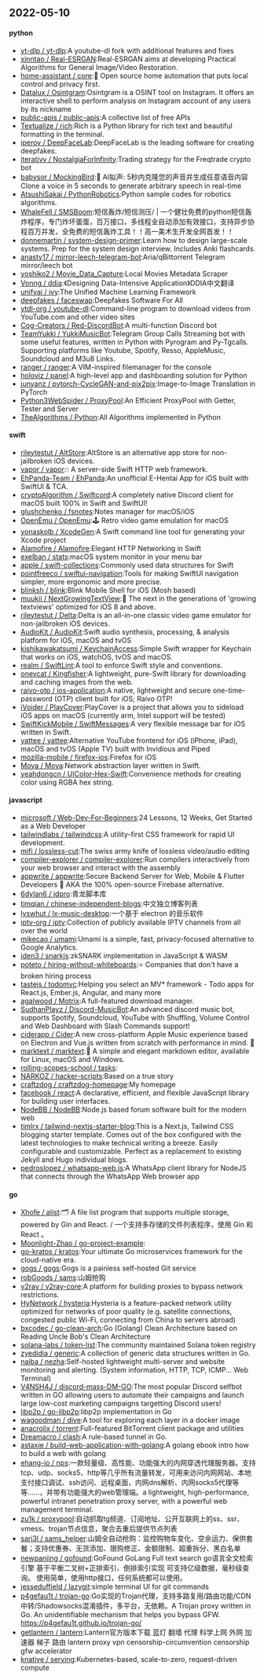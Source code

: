 ## 2022-05-10

#### python
* [yt-dlp / yt-dlp](https://github.com/yt-dlp/yt-dlp):A youtube-dl fork with additional features and fixes
* [xinntao / Real-ESRGAN](https://github.com/xinntao/Real-ESRGAN):Real-ESRGAN aims at developing Practical Algorithms for General Image/Video Restoration.
* [home-assistant / core](https://github.com/home-assistant/core):🏡
Open source home automation that puts local control and privacy first.
* [Datalux / Osintgram](https://github.com/Datalux/Osintgram):Osintgram is a OSINT tool on Instagram. It offers an interactive shell to perform analysis on Instagram account of any users by its nickname
* [public-apis / public-apis](https://github.com/public-apis/public-apis):A collective list of free APIs
* [Textualize / rich](https://github.com/Textualize/rich):Rich is a Python library for rich text and beautiful formatting in the terminal.
* [iperov / DeepFaceLab](https://github.com/iperov/DeepFaceLab):DeepFaceLab is the leading software for creating deepfakes.
* [iterativv / NostalgiaForInfinity](https://github.com/iterativv/NostalgiaForInfinity):Trading strategy for the Freqtrade crypto bot
* [babysor / MockingBird](https://github.com/babysor/MockingBird):🚀
AI拟声: 5秒内克隆您的声音并生成任意语音内容 Clone a voice in 5 seconds to generate arbitrary speech in real-time
* [AtsushiSakai / PythonRobotics](https://github.com/AtsushiSakai/PythonRobotics):Python sample codes for robotics algorithms.
* [WhaleFell / SMSBoom](https://github.com/WhaleFell/SMSBoom):短信轰炸/短信测压/ | 一个健壮免费的python短信轰炸程序，专门炸坏蛋蛋，百万接口，多线程全自动添加有效接口，支持异步协程百万并发，全免费的短信轰炸工具！！高一美术生开发全网首发！！
* [donnemartin / system-design-primer](https://github.com/donnemartin/system-design-primer):Learn how to design large-scale systems. Prep for the system design interview. Includes Anki flashcards.
* [anasty17 / mirror-leech-telegram-bot](https://github.com/anasty17/mirror-leech-telegram-bot):Aria/qBittorrent Telegram mirror/leech bot
* [yoshiko2 / Movie_Data_Capture](https://github.com/yoshiko2/Movie_Data_Capture):Local Movies Metadata Scraper
* [Vonng / ddia](https://github.com/Vonng/ddia):《Designing Data-Intensive Application》DDIA中文翻译
* [unifyai / ivy](https://github.com/unifyai/ivy):The Unified Machine Learning Framework
* [deepfakes / faceswap](https://github.com/deepfakes/faceswap):Deepfakes Software For All
* [ytdl-org / youtube-dl](https://github.com/ytdl-org/youtube-dl):Command-line program to download videos from YouTube.com and other video sites
* [Cog-Creators / Red-DiscordBot](https://github.com/Cog-Creators/Red-DiscordBot):A multi-function Discord bot
* [TeamYukki / YukkiMusicBot](https://github.com/TeamYukki/YukkiMusicBot):Telegram Group Calls Streaming bot with some useful features, written in Python with Pyrogram and Py-Tgcalls. Supporting platforms like Youtube, Spotify, Resso, AppleMusic, Soundcloud and M3u8 Links.
* [ranger / ranger](https://github.com/ranger/ranger):A VIM-inspired filemanager for the console
* [holoviz / panel](https://github.com/holoviz/panel):A high-level app and dashboarding solution for Python
* [junyanz / pytorch-CycleGAN-and-pix2pix](https://github.com/junyanz/pytorch-CycleGAN-and-pix2pix):Image-to-Image Translation in PyTorch
* [Python3WebSpider / ProxyPool](https://github.com/Python3WebSpider/ProxyPool):An Efficient ProxyPool with Getter, Tester and Server
* [TheAlgorithms / Python](https://github.com/TheAlgorithms/Python):All Algorithms implemented in Python

#### swift
* [rileytestut / AltStore](https://github.com/rileytestut/AltStore):AltStore is an alternative app store for non-jailbroken iOS devices.
* [vapor / vapor](https://github.com/vapor/vapor):💧
A server-side Swift HTTP web framework.
* [EhPanda-Team / EhPanda](https://github.com/EhPanda-Team/EhPanda):An unofficial E-Hentai App for iOS built with SwiftUI & TCA.
* [cryptoAlgorithm / Swiftcord](https://github.com/cryptoAlgorithm/Swiftcord):A completely native Discord client for macOS built 100% in Swift and SwiftUI!
* [glushchenko / fsnotes](https://github.com/glushchenko/fsnotes):Notes manager for macOS/iOS
* [OpenEmu / OpenEmu](https://github.com/OpenEmu/OpenEmu):🕹
Retro video game emulation for macOS
* [yonaskolb / XcodeGen](https://github.com/yonaskolb/XcodeGen):A Swift command line tool for generating your Xcode project
* [Alamofire / Alamofire](https://github.com/Alamofire/Alamofire):Elegant HTTP Networking in Swift
* [exelban / stats](https://github.com/exelban/stats):macOS system monitor in your menu bar
* [apple / swift-collections](https://github.com/apple/swift-collections):Commonly used data structures for Swift
* [pointfreeco / swiftui-navigation](https://github.com/pointfreeco/swiftui-navigation):Tools for making SwiftUI navigation simpler, more ergonomic and more precise.
* [blinksh / blink](https://github.com/blinksh/blink):Blink Mobile Shell for iOS (Mosh based)
* [muukii / NextGrowingTextView](https://github.com/muukii/NextGrowingTextView):📝
The next in the generations of 'growing textviews' optimized for iOS 8 and above.
* [rileytestut / Delta](https://github.com/rileytestut/Delta):Delta is an all-in-one classic video game emulator for non-jailbroken iOS devices.
* [AudioKit / AudioKit](https://github.com/AudioKit/AudioKit):Swift audio synthesis, processing, & analysis platform for iOS, macOS and tvOS
* [kishikawakatsumi / KeychainAccess](https://github.com/kishikawakatsumi/KeychainAccess):Simple Swift wrapper for Keychain that works on iOS, watchOS, tvOS and macOS.
* [realm / SwiftLint](https://github.com/realm/SwiftLint):A tool to enforce Swift style and conventions.
* [onevcat / Kingfisher](https://github.com/onevcat/Kingfisher):A lightweight, pure-Swift library for downloading and caching images from the web.
* [raivo-otp / ios-application](https://github.com/raivo-otp/ios-application):A native, lightweight and secure one-time-password (OTP) client built for iOS; Raivo OTP!
* [iVoider / PlayCover](https://github.com/iVoider/PlayCover):PlayCover is a project that allows you to sideload iOS apps on macOS (currently arm, Intel support will be tested)
* [SwiftKickMobile / SwiftMessages](https://github.com/SwiftKickMobile/SwiftMessages):A very flexible message bar for iOS written in Swift.
* [yattee / yattee](https://github.com/yattee/yattee):Alternative YouTube frontend for iOS (iPhone, iPad), macOS and tvOS (Apple TV) built with Invidious and Piped
* [mozilla-mobile / firefox-ios](https://github.com/mozilla-mobile/firefox-ios):Firefox for iOS
* [Moya / Moya](https://github.com/Moya/Moya):Network abstraction layer written in Swift.
* [yeahdongcn / UIColor-Hex-Swift](https://github.com/yeahdongcn/UIColor-Hex-Swift):Convenience methods for creating color using RGBA hex string.

#### javascript
* [microsoft / Web-Dev-For-Beginners](https://github.com/microsoft/Web-Dev-For-Beginners):24 Lessons, 12 Weeks, Get Started as a Web Developer
* [tailwindlabs / tailwindcss](https://github.com/tailwindlabs/tailwindcss):A utility-first CSS framework for rapid UI development.
* [mifi / lossless-cut](https://github.com/mifi/lossless-cut):The swiss army knife of lossless video/audio editing
* [compiler-explorer / compiler-explorer](https://github.com/compiler-explorer/compiler-explorer):Run compilers interactively from your web browser and interact with the assembly
* [appwrite / appwrite](https://github.com/appwrite/appwrite):Secure Backend Server for Web, Mobile & Flutter Developers
🚀
AKA the 100% open-source Firebase alternative.
* [6dylan6 / jdpro](https://github.com/6dylan6/jdpro):青龙脚本库
* [timqian / chinese-independent-blogs](https://github.com/timqian/chinese-independent-blogs):中文独立博客列表
* [lyswhut / lx-music-desktop](https://github.com/lyswhut/lx-music-desktop):一个基于 electron 的音乐软件
* [iptv-org / iptv](https://github.com/iptv-org/iptv):Collection of publicly available IPTV channels from all over the world
* [mikecao / umami](https://github.com/mikecao/umami):Umami is a simple, fast, privacy-focused alternative to Google Analytics.
* [iden3 / snarkjs](https://github.com/iden3/snarkjs):zkSNARK implementation in JavaScript & WASM
* [poteto / hiring-without-whiteboards](https://github.com/poteto/hiring-without-whiteboards):⭐️
Companies that don't have a broken hiring process
* [tastejs / todomvc](https://github.com/tastejs/todomvc):Helping you select an MV* framework - Todo apps for React.js, Ember.js, Angular, and many more
* [agalwood / Motrix](https://github.com/agalwood/Motrix):A full-featured download manager.
* [SudhanPlayz / Discord-MusicBot](https://github.com/SudhanPlayz/Discord-MusicBot):An advanced discord music bot, supports Spotify, Soundcloud, YouTube with Shuffling, Volume Control and Web Dashboard with Slash Commands support!
* [ciderapp / Cider](https://github.com/ciderapp/Cider):A new cross-platform Apple Music experience based on Electron and Vue.js written from scratch with performance in mind.
🚀
* [marktext / marktext](https://github.com/marktext/marktext):📝
A simple and elegant markdown editor, available for Linux, macOS and Windows.
* [rolling-scopes-school / tasks](https://github.com/rolling-scopes-school/tasks):
* [NARKOZ / hacker-scripts](https://github.com/NARKOZ/hacker-scripts):Based on a true story
* [craftzdog / craftzdog-homepage](https://github.com/craftzdog/craftzdog-homepage):My homepage
* [facebook / react](https://github.com/facebook/react):A declarative, efficient, and flexible JavaScript library for building user interfaces.
* [NodeBB / NodeBB](https://github.com/NodeBB/NodeBB):Node.js based forum software built for the modern web
* [timlrx / tailwind-nextjs-starter-blog](https://github.com/timlrx/tailwind-nextjs-starter-blog):This is a Next.js, Tailwind CSS blogging starter template. Comes out of the box configured with the latest technologies to make technical writing a breeze. Easily configurable and customizable. Perfect as a replacement to existing Jekyll and Hugo individual blogs.
* [pedroslopez / whatsapp-web.js](https://github.com/pedroslopez/whatsapp-web.js):A WhatsApp client library for NodeJS that connects through the WhatsApp Web browser app

#### go
* [Xhofe / alist](https://github.com/Xhofe/alist):🗂️
A file list program that supports multiple storage, powered by Gin and React. / 一个支持多存储的文件列表程序，使用 Gin 和 React 。
* [Moonlight-Zhao / go-project-example](https://github.com/Moonlight-Zhao/go-project-example):
* [go-kratos / kratos](https://github.com/go-kratos/kratos):Your ultimate Go microservices framework for the cloud-native era.
* [gogs / gogs](https://github.com/gogs/gogs):Gogs is a painless self-hosted Git service
* [robGoods / sams](https://github.com/robGoods/sams):山姆抢购
* [v2ray / v2ray-core](https://github.com/v2ray/v2ray-core):A platform for building proxies to bypass network restrictions.
* [HyNetwork / hysteria](https://github.com/HyNetwork/hysteria):Hysteria is a feature-packed network utility optimized for networks of poor quality (e.g. satellite connections, congested public Wi-Fi, connecting from China to servers abroad)
* [bxcodec / go-clean-arch](https://github.com/bxcodec/go-clean-arch):Go (Golang) Clean Architecture based on Reading Uncle Bob's Clean Architecture
* [solana-labs / token-list](https://github.com/solana-labs/token-list):The community maintained Solana token registry
* [zyedidia / generic](https://github.com/zyedidia/generic):A collection of generic data structures written in Go.
* [naiba / nezha](https://github.com/naiba/nezha):Self-hosted lightweight multi-server and website monitoring and alerting. (System information, HTTP, TCP, ICMP... Web Terminal)
* [V4NSH4J / discord-mass-DM-GO](https://github.com/V4NSH4J/discord-mass-DM-GO):The most popular Discord selfbot written in GO allowing users to automate their campaigns and launch large low-cost marketing campaigns targetting Discord users!
* [libp2p / go-libp2p](https://github.com/libp2p/go-libp2p):libp2p implementation in Go
* [wagoodman / dive](https://github.com/wagoodman/dive):A tool for exploring each layer in a docker image
* [anacrolix / torrent](https://github.com/anacrolix/torrent):Full-featured BitTorrent client package and utilities
* [Dreamacro / clash](https://github.com/Dreamacro/clash):A rule-based tunnel in Go.
* [astaxie / build-web-application-with-golang](https://github.com/astaxie/build-web-application-with-golang):A golang ebook intro how to build a web with golang
* [ehang-io / nps](https://github.com/ehang-io/nps):一款轻量级、高性能、功能强大的内网穿透代理服务器。支持tcp、udp、socks5、http等几乎所有流量转发，可用来访问内网网站、本地支付接口调试、ssh访问、远程桌面，内网dns解析、内网socks5代理等等……，并带有功能强大的web管理端。a lightweight, high-performance, powerful intranet penetration proxy server, with a powerful web management terminal.
* [zu1k / proxypool](https://github.com/zu1k/proxypool):自动抓取tg频道、订阅地址、公开互联网上的ss、ssr、vmess、trojan节点信息，聚合去重后提供节点列表
* [sari3l / sams_helper](https://github.com/sari3l/sams_helper):山姆全自动抢购：监控购物车变化、空余运力、保供套餐；支持优惠券、无货添加、限购修正、金额限制、超重拆分、黑白名单
* [newpanjing / gofound](https://github.com/newpanjing/gofound):GoFound GoLang Full text search go语言全文检索引擎 基于平衡二叉树+正排索引、倒排索引实现 可支持亿级数据，毫秒级查询。 使用简单，使用http接口，任何系统都可以使用。
* [jesseduffield / lazygit](https://github.com/jesseduffield/lazygit):simple terminal UI for git commands
* [p4gefau1t / trojan-go](https://github.com/p4gefau1t/trojan-go):Go实现的Trojan代理，支持多路复用/路由功能/CDN中转/Shadowsocks混淆插件，多平台，无依赖。A Trojan proxy written in Go. An unidentifiable mechanism that helps you bypass GFW. https://p4gefau1t.github.io/trojan-go/
* [getlantern / lantern](https://github.com/getlantern/lantern):Lantern官方版本下载 蓝灯 翻墙 代理 科学上网 外网 加速器 梯子 路由 lantern proxy vpn censorship-circumvention censorship gfw accelerator
* [knative / serving](https://github.com/knative/serving):Kubernetes-based, scale-to-zero, request-driven compute
